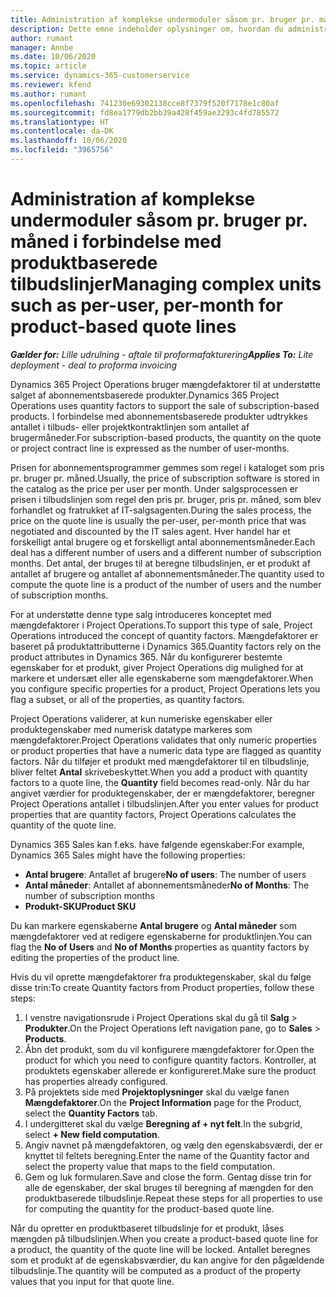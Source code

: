 ```yaml
---
title: Administration af komplekse undermoduler såsom pr. bruger pr. måned i forbindelse med produktbaserede tilbudslinjer
description: Dette emne indeholder oplysninger om, hvordan du administrerer komplekse enheder for projektbaserede tilbudslinjer.
author: rumant
manager: Annbe
ms.date: 10/06/2020
ms.topic: article
ms.service: dynamics-365-customerservice
ms.reviewer: kfend
ms.author: rumant
ms.openlocfilehash: 741230e69302138cce8f7379f520f7178e1c80af
ms.sourcegitcommit: fd8ea1779db2bb39a428f459ae3293c4fd785572
ms.translationtype: HT
ms.contentlocale: da-DK
ms.lasthandoff: 10/06/2020
ms.locfileid: "3965756"
---
```

# <a name="managing-complex-units-such-as-per-user-per-month-for-product-based-quote-lines"></a><span data-ttu-id="ea1fe-103">Administration af komplekse undermoduler såsom pr. bruger pr. måned i forbindelse med produktbaserede tilbudslinjer</span><span class="sxs-lookup"><span data-stu-id="ea1fe-103">Managing complex units such as per-user, per-month for product-based quote lines</span></span>

<span data-ttu-id="ea1fe-104">_**Gælder for:** Lille udrulning - aftale til proformafakturering_</span><span class="sxs-lookup"><span data-stu-id="ea1fe-104">_**Applies To:** Lite deployment - deal to proforma invoicing_</span></span>

<span data-ttu-id="ea1fe-105">Dynamics 365 Project Operations bruger mængdefaktorer til at understøtte salget af abonnementsbaserede produkter.</span><span class="sxs-lookup"><span data-stu-id="ea1fe-105">Dynamics 365 Project Operations uses quantity factors to support the sale of subscription-based products.</span></span> <span data-ttu-id="ea1fe-106">I forbindelse med abonnementsbaserede produkter udtrykkes antallet i tilbuds- eller projektkontraktlinjen som antallet af brugermåneder.</span><span class="sxs-lookup"><span data-stu-id="ea1fe-106">For subscription-based products, the quantity on the quote or project contract line is expressed as the number of user-months.</span></span>

<span data-ttu-id="ea1fe-107">Prisen for abonnementsprogrammer gemmes som regel i kataloget som pris pr. bruger pr. måned.</span><span class="sxs-lookup"><span data-stu-id="ea1fe-107">Usually, the price of subscription software is stored in the catalog as the price per user per month.</span></span> <span data-ttu-id="ea1fe-108">Under salgsprocessen er prisen i tilbudslinjen som regel den pris pr. bruger, pris pr. måned, som blev forhandlet og fratrukket af IT-salgsagenten.</span><span class="sxs-lookup"><span data-stu-id="ea1fe-108">During the sales process, the price on the quote line is usually the per-user, per-month price that was negotiated and discounted by the IT sales agent.</span></span> <span data-ttu-id="ea1fe-109">Hver handel har et forskelligt antal brugere og et forskelligt antal abonnementsmåneder.</span><span class="sxs-lookup"><span data-stu-id="ea1fe-109">Each deal has a different number of users and a different number of subscription months.</span></span> <span data-ttu-id="ea1fe-110">Det antal, der bruges til at beregne tilbudslinjen, er et produkt af antallet af brugere og antallet af abonnementsmåneder.</span><span class="sxs-lookup"><span data-stu-id="ea1fe-110">The quantity used to compute the quote line is a product of the number of users and the number of subscription months.</span></span>

<span data-ttu-id="ea1fe-111">For at understøtte denne type salg introduceres konceptet med mængdefaktorer i Project Operations.</span><span class="sxs-lookup"><span data-stu-id="ea1fe-111">To support this type of sale, Project Operations introduced the concept of quantity factors.</span></span> <span data-ttu-id="ea1fe-112">Mængdefaktorer er baseret på produktattributterne i Dynamics 365.</span><span class="sxs-lookup"><span data-stu-id="ea1fe-112">Quantity factors rely on the product attributes in Dynamics 365.</span></span> <span data-ttu-id="ea1fe-113">Når du konfigurerer bestemte egenskaber for et produkt, giver Project Operations dig mulighed for at markere et undersæt eller alle egenskaberne som mængdefaktorer.</span><span class="sxs-lookup"><span data-stu-id="ea1fe-113">When you configure specific properties for a product, Project Operations lets you flag a subset, or all of the properties, as quantity factors.</span></span>

<span data-ttu-id="ea1fe-114">Project Operations validerer, at kun numeriske egenskaber eller produktegenskaber med numerisk datatype markeres som mængdefaktorer.</span><span class="sxs-lookup"><span data-stu-id="ea1fe-114">Project Operations validates that only numeric properties or product properties that have a numeric data type are flagged as quantity factors.</span></span> <span data-ttu-id="ea1fe-115">Når du tilføjer et produkt med mængdefaktorer til en tilbudslinje, bliver feltet **Antal** skrivebeskyttet.</span><span class="sxs-lookup"><span data-stu-id="ea1fe-115">When you add a product with quantity factors to a quote line, the **Quantity** field becomes read-only.</span></span> <span data-ttu-id="ea1fe-116">Når du har angivet værdier for produktegenskaber, der er mængdefaktorer, beregner Project Operations antallet i tilbudslinjen.</span><span class="sxs-lookup"><span data-stu-id="ea1fe-116">After you enter values for product properties that are quantity factors, Project Operations calculates the quantity of the quote line.</span></span>

<span data-ttu-id="ea1fe-117">Dynamics 365 Sales kan f.eks. have følgende egenskaber:</span><span class="sxs-lookup"><span data-stu-id="ea1fe-117">For example, Dynamics 365 Sales might have the following properties:</span></span>

- <span data-ttu-id="ea1fe-118">**Antal brugere**: Antallet af brugere</span><span class="sxs-lookup"><span data-stu-id="ea1fe-118">**No of users**: The number of users</span></span>
- <span data-ttu-id="ea1fe-119">**Antal måneder**: Antallet af abonnementsmåneder</span><span class="sxs-lookup"><span data-stu-id="ea1fe-119">**No of Months**: The number of subscription months</span></span>
- <span data-ttu-id="ea1fe-120">**Produkt-SKU**</span><span class="sxs-lookup"><span data-stu-id="ea1fe-120">**Product SKU**</span></span>

<span data-ttu-id="ea1fe-121">Du kan markere egenskaberne **Antal brugere** og **Antal måneder** som mængdefaktorer ved at redigere egenskaberne for produktlinjen.</span><span class="sxs-lookup"><span data-stu-id="ea1fe-121">You can flag the **No of Users** and **No of Months** properties as quantity factors by editing the properties of the product line.</span></span>

<span data-ttu-id="ea1fe-122">Hvis du vil oprette mængdefaktorer fra produktegenskaber, skal du følge disse trin:</span><span class="sxs-lookup"><span data-stu-id="ea1fe-122">To create Quantity factors from Product properties, follow these steps:</span></span>

1. <span data-ttu-id="ea1fe-123">I venstre navigationsrude i Project Operations skal du gå til **Salg** > **Produkter**.</span><span class="sxs-lookup"><span data-stu-id="ea1fe-123">On the Project Operations left navigation pane, go to **Sales** > **Products**.</span></span>
2. <span data-ttu-id="ea1fe-124">Åbn det produkt, som du vil konfigurere mængdefaktorer for.</span><span class="sxs-lookup"><span data-stu-id="ea1fe-124">Open the product for which you need to configure quantity factors.</span></span> <span data-ttu-id="ea1fe-125">Kontroller, at produktets egenskaber allerede er konfigureret.</span><span class="sxs-lookup"><span data-stu-id="ea1fe-125">Make sure the product has properties already configured.</span></span>
3. <span data-ttu-id="ea1fe-126">På projektets side med **Projektoplysninger** skal du vælge fanen **Mængdefaktorer**.</span><span class="sxs-lookup"><span data-stu-id="ea1fe-126">On the **Project Information** page for the Product, select the **Quantity Factors** tab.</span></span>
4. <span data-ttu-id="ea1fe-127">I undergitteret skal du vælge **Beregning af + nyt felt**.</span><span class="sxs-lookup"><span data-stu-id="ea1fe-127">In the subgrid, select **+ New field computation**.</span></span>
5. <span data-ttu-id="ea1fe-128">Angiv navnet på mængdefaktoren, og vælg den egenskabsværdi, der er knyttet til feltets beregning.</span><span class="sxs-lookup"><span data-stu-id="ea1fe-128">Enter the name of the Quantity factor and select the property value that maps to the field computation.</span></span>
6. <span data-ttu-id="ea1fe-129">Gem og luk formularen.</span><span class="sxs-lookup"><span data-stu-id="ea1fe-129">Save and close the form.</span></span> <span data-ttu-id="ea1fe-130">Gentag disse trin for alle de egenskaber, der skal bruges til beregning af mængden for den produktbaserede tilbudslinje.</span><span class="sxs-lookup"><span data-stu-id="ea1fe-130">Repeat these steps for all properties to use for computing the quantity for the product-based quote line.</span></span>

<span data-ttu-id="ea1fe-131">Når du opretter en produktbaseret tilbudslinje for et produkt, låses mængden på tilbudslinjen.</span><span class="sxs-lookup"><span data-stu-id="ea1fe-131">When you create a product-based quote line for a product, the quantity of the quote line will be locked.</span></span> <span data-ttu-id="ea1fe-132">Antallet beregnes som et produkt af de egenskabsværdier, du kan angive for den pågældende tilbudslinje.</span><span class="sxs-lookup"><span data-stu-id="ea1fe-132">The quantity will be computed as a product of the property values that you input for that quote line.</span></span>
